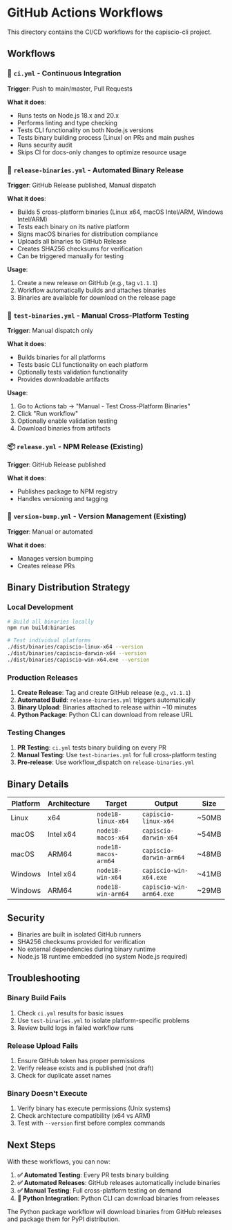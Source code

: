 # GitHub Actions Workflows

This directory contains the CI/CD workflows for the capiscio-cli project.

## Workflows

### 🔄 `ci.yml` - Continuous Integration
**Trigger**: Push to main/master, Pull Requests

**What it does**:
- Runs tests on Node.js 18.x and 20.x
- Performs linting and type checking
- Tests CLI functionality on both Node.js versions  
- Tests binary building process (Linux) on PRs and main pushes
- Runs security audit
- Skips CI for docs-only changes to optimize resource usage

### 🚀 `release-binaries.yml` - Automated Binary Release
**Trigger**: GitHub Release published, Manual dispatch

**What it does**:
- Builds 5 cross-platform binaries (Linux x64, macOS Intel/ARM, Windows Intel/ARM)
- Tests each binary on its native platform
- Signs macOS binaries for distribution compliance
- Uploads all binaries to GitHub Release
- Creates SHA256 checksums for verification
- Can be triggered manually for testing

**Usage**:
1. Create a new release on GitHub (e.g., tag `v1.1.1`)
2. Workflow automatically builds and attaches binaries
3. Binaries are available for download on the release page

### 🧪 `test-binaries.yml` - Manual Cross-Platform Testing  
**Trigger**: Manual dispatch only

**What it does**:
- Builds binaries for all platforms
- Tests basic CLI functionality on each platform
- Optionally tests validation functionality
- Provides downloadable artifacts

**Usage**:
1. Go to Actions tab → "Manual - Test Cross-Platform Binaries"
2. Click "Run workflow"
3. Optionally enable validation testing
4. Download binaries from artifacts

### 📦 `release.yml` - NPM Release (Existing)
**Trigger**: GitHub Release published

**What it does**:
- Publishes package to NPM registry
- Handles versioning and tagging

### 🔢 `version-bump.yml` - Version Management (Existing)
**Trigger**: Manual or automated

**What it does**:
- Manages version bumping
- Creates release PRs

## Binary Distribution Strategy

### Local Development
```bash
# Build all binaries locally
npm run build:binaries

# Test individual platforms
./dist/binaries/capiscio-linux-x64 --version
./dist/binaries/capiscio-darwin-x64 --version  
./dist/binaries/capiscio-win-x64.exe --version
```

### Production Releases
1. **Create Release**: Tag and create GitHub release (e.g., `v1.1.1`)
2. **Automated Build**: `release-binaries.yml` triggers automatically  
3. **Binary Upload**: Binaries attached to release within ~10 minutes
4. **Python Package**: Python CLI can download from release URL

### Testing Changes
1. **PR Testing**: `ci.yml` tests binary building on every PR
2. **Manual Testing**: Use `test-binaries.yml` for full cross-platform testing
3. **Pre-release**: Use workflow_dispatch on `release-binaries.yml`

## Binary Details

| Platform | Architecture | Target | Output | Size |
|----------|-------------|--------|--------|------|
| Linux | x64 | `node18-linux-x64` | `capiscio-linux-x64` | ~50MB |
| macOS | Intel x64 | `node18-macos-x64` | `capiscio-darwin-x64` | ~54MB |  
| macOS | ARM64 | `node18-macos-arm64` | `capiscio-darwin-arm64` | ~48MB |
| Windows | Intel x64 | `node18-win-x64` | `capiscio-win-x64.exe` | ~41MB |
| Windows | ARM64 | `node18-win-arm64` | `capiscio-win-arm64.exe` | ~29MB |

## Security

- Binaries are built in isolated GitHub runners
- SHA256 checksums provided for verification
- No external dependencies during binary runtime
- Node.js 18 runtime embedded (no system Node.js required)

## Troubleshooting

### Binary Build Fails
1. Check `ci.yml` results for basic issues
2. Use `test-binaries.yml` to isolate platform-specific problems
3. Review build logs in failed workflow runs

### Release Upload Fails
1. Ensure GitHub token has proper permissions
2. Verify release exists and is published (not draft)
3. Check for duplicate asset names

### Binary Doesn't Execute
1. Verify binary has execute permissions (Unix systems)
2. Check architecture compatibility (x64 vs ARM)
3. Test with `--version` first before complex commands

## Next Steps

With these workflows, you can now:

1. **✅ Automated Testing**: Every PR tests binary building
2. **✅ Automated Releases**: GitHub releases automatically include binaries  
3. **✅ Manual Testing**: Full cross-platform testing on demand
4. **🔄 Python Integration**: Python CLI can download binaries from releases

The Python package workflow will download binaries from GitHub releases and package them for PyPI distribution.